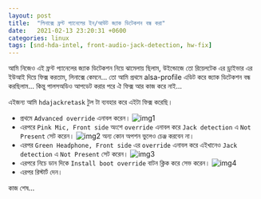 ```yaml
---
layout: post
title:  "লিনাক্সে ফ্রন্ট প্যানেলের ইন/আউট জ্যাক ডিটেকশন বন্ধ করা"
date:   2021-02-13 23:20:31 +0600
categories: linux
tags: [snd-hda-intel, front-audio-jack-detection, hw-fix]
---
```


আমি নিজেও এই ফ্রন্ট প্যানেলের জ্যাক ডিটেকশন নিয়ে ঝামেলায় ছিলাম, উইন্ডোজে তো রিয়েলটেক এর ড্রাইভার এর ইউআই দিয়ে ফিক্স করতাম, লিনাক্সে কেমনে...
তো আমি প্রথমে alsa-profile এডিট করে জ্যাক ডিটেকশন বন্ধ করছিলাম... কিন্তু পালসঅডিও আপডেট করার পরে ঐ ফিক্স আর কাজ করে নাই...

এইজন্য আমি `hdajackretask` টুল টা ব্যবহার করে এইটা ফিক্স করেছি।

  - প্রথমে `Advanced override` এনাবল করেন। ![img1](https://imgur.com/o7p9p2E.png)
  - এরপরে `Pink Mic, Front side` অংশে `override` এনাবল করে `Jack detection` এ `Not Present` সেট করেন। ![img2](https://imgur.com/Khd3R5w.png)
    অন্য কোন অপশন ভুলেও চেঞ্জ করবেন না।
  - এরপর `Green Headphone, Front side` এর `override` এনাবল করে এইখানেও `Jack detection` এ `Not Present` সেট করেন। ![img3](https://imgur.com/g6X8pgz.png)
  - এরপরে নিচে ডান দিকে `Install boot override` বাটন ক্লিক করে সেভ করেন। ![img4](https://imgur.com/RQF62eJ.png)
  - এরপর রিস্টার্ট দেন।

কাজ শেষ...
